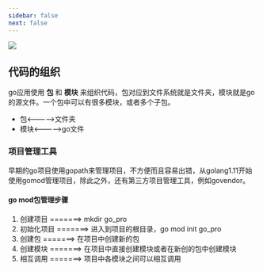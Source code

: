 ```yaml
---
sidebar: false
next: false
---
```

<BlogInfo/>






![](https://gimg2.baidu.com/image_search/src=http%3A%2F%2Fp8.itc.cn%2Fq_70%2Fimages03%2F20210221%2Fd778753d6a0d4ab9b685aaf362810c0d.gif&refer=http%3A%2F%2Fp8.itc.cn&app=2002&size=f9999,10000&q=a80&n=0&g=0n&fmt=auto?sec=1665661975&t=37860c72d333426b69c936abcb7d5473)

## 代码的组织

go应用使用 **包** 和 **模块** 来组织代码，包对应到文件系统就是文件夹，模块就是go的源文件。一个包中可以有很多模块，或者多个子包。

  * 包<\----->文件夹
  * 模块<\----->go文件

### 项目管理工具

早期的go项目使用gopath来管理项目，不方便而且容易出错，从golang1.11开始使用gomod管理项目，除此之外，还有第三方项目管理工具，例如govendor。

#### go mod包管理步骤

  1. 创建项目     =======>       mkdir go_pro
  2. 初始化项目 =======>       进入到项目的根目录，go mod init go_pro
  3. 创建包         =======>       在项目中创建新的包
  4. 创建模块     =======>       在项目中直接创建模块或者在新创的包中创建模块
  5. 相互调用     =======>       项目中各模块之间可以相互调用








<ActionBox />
        
<style>#top-box {margin-top:0.5rem!important;}</style>